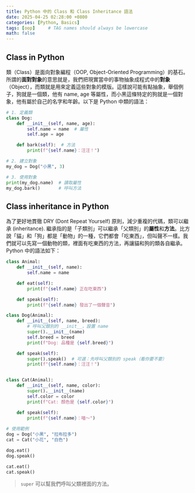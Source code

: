 ```yaml
---
title: Python 中的 Class 和 Class Inheritance 語法
date: 2025-04-25 02:28:00 +0800
categories: [Python, Basics]  
tags: [oop]     # TAG names should always be lowercase
math: false
---
```


## Class in Python
類（Class）是面向對象編程（OOP, Object-Oriented Programming）的基石。所謂的**面對對象**的意思就是，我們把現實當中的事物抽象成程式中的**對象**（Object），而類就是用來定義這些對象的模版。這樣說可能有點抽象，舉個例子，狗就是一個類，他有 name, age 等屬性，而小黑這條特定的狗就是一個對象，他有屬於自己的名字和年齡。以下是 Python 中類的語法：

```python
# 1. 定義類
class Dog:
    def __init__(self, name, age):
        self.name = name  # 屬性
        self.age = age

    def bark(self):  # 方法
        print(f"{self.name}：汪汪！")

# 2. 建立對象
my_dog = Dog("小黑", 3)

# 3. 使用對象
print(my_dog.name)  # 讀取屬性
my_dog.bark()       # 呼叫方法
```

## Class inheritance in Python
為了更好地貫徹 DRY (Dont Repeat Yourself) 原則，減少重複的代碼，類可以繼承 (inheritance). 繼承指的是「子類別」可以繼承「父類別」的**屬性**和**方法**。比方說「貓」和「狗」都是「動物」的一種，它們都會「吃東西」，但叫聲不一樣。我們就可以先寫一個動物的類，裡面有吃東西的方法，再讓貓和狗的類各自繼承。Python 中的語法如下：
```python
class Animal:
    def __init__(self, name):
        self.name = name

    def eat(self):
        print(f"{self.name} 正在吃東西")

    def speak(self):
        print(f"{self.name} 發出了一個聲音")

class Dog(Animal):
    def __init__(self, name, breed):
        # 呼叫父類別的 __init__，設置 name
        super().__init__(name)
        self.breed = breed
        print(f"Dog: 品種是 {self.breed}")

    def speak(self):
        super().speak()  # 可選：先呼叫父類別的 speak（看你要不要）
        print(f"{self.name}：汪汪！")


class Cat(Animal):
    def __init__(self, name, color):
        super().__init__(name)
        self.color = color
        print(f"Cat: 顏色是 {self.color}")

    def speak(self):
        print(f"{self.name}：喵～")
        
# 使用範例
dog = Dog("小黑", "拉布拉多")
cat = Cat("小花", "白色")

dog.eat()
dog.speak()

cat.eat()
cat.speak()
```

> `super` 可以幫我們呼叫父類裡面的方法。
